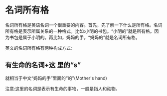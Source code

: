 # 名词所有格

名词所有格是英语名词一个很重要的内容。首先，先了解一下什么是所有格。名词所有格是表示所属关系的一种格式。比如:小明的书包。“小明的”就是所有格。因为书包是属于小明的。再比如，妈妈的手。“妈妈的”就是名词所有格。


英文的名词所有格有两种构成方式:

## 有生命的名词+这 里的“s”

就相当于中文“妈妈的手”里面的“的”(Mother's hand)

注意:这里的名词是表示有生命的事物，一般是指人和动物。


